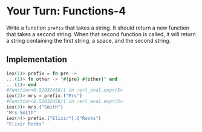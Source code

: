 # Your Turn: Functions-4
Write a function `prefix` that takes a string. It should return a new function
that takes a second string. When that second function is called, it will
return a string containing the first string, a space, and the second string.

## Implementation
```elixir
iex(1)> prefix = fn pre ->
...(1)> fn other -> "#{pre} #{other}" end
...(1)> end
#Function<6.52032458/1 in :erl_eval.expr/5>
iex(2)> mrs = prefix.("Mrs")
#Function<6.52032458/1 in :erl_eval.expr/5>
iex(3)> mrs.("Smith")
"Mrs Smith"
iex(4)> prefix.("Elixir").("Rocks")
"Elixir Rocks"
```

